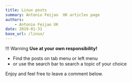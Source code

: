 ```yaml
---
title: Linux posts
summary: Antonio Feijao  UK articles page
authors:
    - Antonio Feijao UK
date: 2019-01-31
base_url: /linux/
---
```


!!! Warning
    **Use at your own responsibility!**

- Find the posts on tab menu or left menu
- or use the search bar to search a topic of your choice

Enjoy and feel free to leave a comment below.
